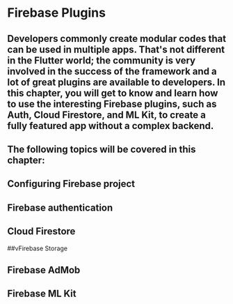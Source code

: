 # Firebase Plugins

## Developers commonly create modular codes that can be used in multiple apps. That's not different in the Flutter world; the community is very involved in the success of the framework and a lot of great plugins are available to developers. In this chapter, you will get to know and learn how to use the interesting Firebase plugins, such as Auth, Cloud Firestore, and ML Kit, to create a fully featured app without a complex backend.

## The following topics will be covered in this chapter:

## Configuring Firebase project

## Firebase authentication

## Cloud Firestore

##vFirebase Storage

## Firebase AdMob

## Firebase ML Kit